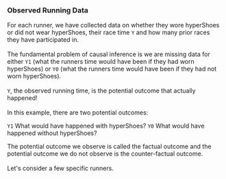 ### Observed Running Data
For each runner, we have collected data on whether they wore hyperShoes or did not wear hyperShoes, their race time `Y` and how many prior races they have participated in. 
<br>
<br>
The fundamental problem of causal inference is we are missing data for either `Y1` (what the runners time would have been if they had worn hyperShoes) or `Y0` (what the runners time would have been if they had not worn hyperShoes). 
<br>
<br>
`Y`, the observed running time, is the potential outcome that actually happened!
<br>
<br>
In this example, there are two potential outcomes:

`Y1` What would have happened with hyperShoes?
`Y0` What would have happened without hyperShoes? 

The potential outcome we observe is called the factual outcome and the potential outcome we do not observe is the counter-factual outcome. 
<br>
<br>
Let's consider a few specific runners.

